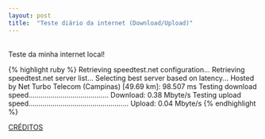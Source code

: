 ```yaml
---
layout: post
title:  "Teste diário da internet (Download/Upload)"
---
```

<br />
Teste da minha internet local!  <br />

{% highlight ruby %}
Retrieving speedtest.net configuration...
Retrieving speedtest.net server list...
Selecting best server based on latency...
Hosted by Net Turbo Telecom (Campinas) [49.69 km]: 98.507 ms
Testing download speed........................................
Download: 0.38 Mbyte/s
Testing upload speed..................................................
Upload: 0.04 Mbyte/s
{% endhighlight %}

[CRÉDITOS](https://github.com/sivel/speedtest-cli/)
